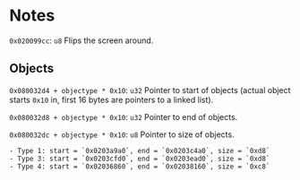 # Notes

`0x020099cc`: `u8` Flips the screen around.

## Objects

`0x080032d4 + objectype * 0x10`: `u32` Pointer to start of objects (actual object starts `0x10` in, first 16 bytes are pointers to a linked list).

`0x080032d8 + objectype * 0x10`: `u32` Pointer to end of objects.

`0x080032dc + objectype * 0x10`: `u8` Pointer to size of objects.

    - Type 1: start = `0x0203a9a0`, end = `0x0203c4a0`, size = `0xd8`
    - Type 3: start = `0x0203cfd0`, end = `0x0203ead0`, size = `0xd8`
    - Type 4: start = `0x02036860`, end = `0x02038160`, size = `0xc8`
